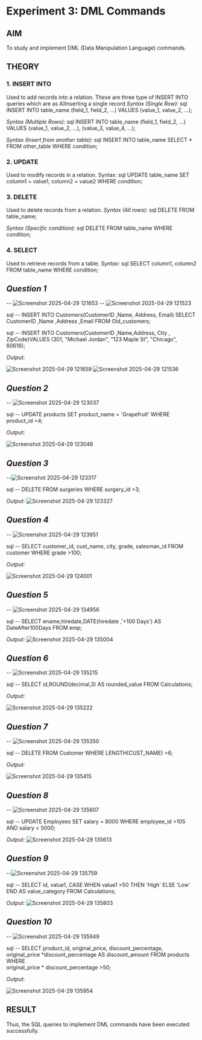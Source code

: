 # Experiment 3: DML Commands

## AIM
To study and implement DML (Data Manipulation Language) commands.

## THEORY

### 1. INSERT INTO
Used to add records into a relation.
These are three type of INSERT INTO queries which are as
A)Inserting a single record
*Syntax (Single Row):*
sql
INSERT INTO table_name (field_1, field_2, ...) VALUES (value_1, value_2, ...);

*Syntax (Multiple Rows):*
sql
INSERT INTO table_name (field_1, field_2, ...) VALUES
(value_1, value_2, ...),
(value_3, value_4, ...);

*Syntax (Insert from another table):*
sql
INSERT INTO table_name SELECT * FROM other_table WHERE condition;

### 2. UPDATE
Used to modify records in a relation.
Syntax:
sql
UPDATE table_name SET column1 = value1, column2 = value2 WHERE condition;

### 3. DELETE
Used to delete records from a relation.
*Syntax (All rows):*
sql
DELETE FROM table_name;

*Syntax (Specific condition):*
sql
DELETE FROM table_name WHERE condition;

### 4. SELECT
Used to retrieve records from a table.
*Syntax:*
sql
SELECT column1, column2 FROM table_name WHERE condition;

*Question 1*
--
-- ![Screenshot 2025-04-29 121653](https://github.com/user-attachments/assets/53b5f3b9-c9b6-4e2b-a010-2876d7e71d58)
-- ![Screenshot 2025-04-29 121523](https://github.com/user-attachments/assets/6218b66c-b292-4f15-9f78-d07da1e45385)



sql
-- INSERT INTO Customers(CustomerID  ,Name,             Address,         Email)
SELECT CustomerID  ,Name             ,Address         ,Email FROM Old_customers;

sql
-- INSERT INTO Customers(CustomerID ,Name,Address, City     ,   ZipCode)VALUES (301, "Michael Jordan",  "123 Maple St",  "Chicago",  60616);

*Output:*

![Screenshot 2025-04-29 121659](https://github.com/user-attachments/assets/8cb31551-6831-454d-b418-edd48d7eb67f)
![Screenshot 2025-04-29 121536](https://github.com/user-attachments/assets/c63a44bb-a3d1-41fb-bac6-878256b773b3)


*Question 2*
---
-- ![Screenshot 2025-04-29 123037](https://github.com/user-attachments/assets/1f0eb809-77c1-44ef-afa2-8421dcb11740)


sql
-- UPDATE products
SET product_name = 'Grapefruit'
WHERE product_id =4;


*Output:*

![Screenshot 2025-04-29 123046](https://github.com/user-attachments/assets/fac16b56-8a39-4f79-85ce-bbb4c7e859c6)


*Question 3*
---
--![Screenshot 2025-04-29 123317](https://github.com/user-attachments/assets/777ae485-23f4-4483-8715-29b910b9a718)


sql
-- DELETE FROM surgeries
WHERE  surgery_id =3;


*Output:*
![Screenshot 2025-04-29 123327](https://github.com/user-attachments/assets/ed8e9b00-3bf7-4fff-8b31-4e8298e55694)


*Question 4*
---
-- ![Screenshot 2025-04-29 123951](https://github.com/user-attachments/assets/fbbc9c48-b733-4c6e-881c-da2102440159)


sql
-- SELECT customer_id, cust_name, city, grade, salesman_id
FROM  customer
WHERE  grade >100;


*Output:*

![Screenshot 2025-04-29 124001](https://github.com/user-attachments/assets/57d14ec4-855c-4b61-8374-1114b9dec239)


*Question 5*
---
-- ![Screenshot 2025-04-29 134956](https://github.com/user-attachments/assets/2e173acd-15a6-4d60-b8b9-c4b039481a65)


sql
-- SELECT ename,hiredate,DATE(hiredate ,'+100 Days') AS DateAfter100Days
FROM emp;


*Output:*
![Screenshot 2025-04-29 135004](https://github.com/user-attachments/assets/5a348d18-aeeb-4137-9a5a-e08c5c24223c)



*Question 6*
---
-- ![Screenshot 2025-04-29 135215](https://github.com/user-attachments/assets/88829371-d33e-4cd0-a174-a0926e8eabb6)


sql
-- SELECT id,ROUND(decimal,3) AS  rounded_value
FROM Calculations;


*Output:*

![Screenshot 2025-04-29 135222](https://github.com/user-attachments/assets/5f5b5228-2fed-4803-87d2-9897b3db8567)


*Question 7*
---
-- ![Screenshot 2025-04-29 135350](https://github.com/user-attachments/assets/1e205fbe-54c1-4a8a-a2af-1a9123217ee9)


sql
-- DELETE FROM Customer
WHERE LENGTH(CUST_NAME) =6;


*Output:*

![Screenshot 2025-04-29 135415](https://github.com/user-attachments/assets/2a0b7aa7-d093-4b51-99e0-c95da4a2114d)


*Question 8*
---
-- ![Screenshot 2025-04-29 135607](https://github.com/user-attachments/assets/576f2b96-fb2f-41c3-a9d9-6de324daedaf)


sql
-- UPDATE Employees 
SET salary = 8000
WHERE employee_id =105 AND salary < 5000;


*Output:*
![Screenshot 2025-04-29 135613](https://github.com/user-attachments/assets/28d12da8-8149-4782-8582-03b0f1ed09d9)



*Question 9*
---
--![Screenshot 2025-04-29 135759](https://github.com/user-attachments/assets/d6e7d168-f8bb-4156-9070-fee806976f26)


sql
-- SELECT id, value1, 
        CASE 
           WHEN  value1 >50 THEN 'High'
           ELSE 'Low'
        END AS  value_category
FROM Calculations;



*Output:*
![Screenshot 2025-04-29 135803](https://github.com/user-attachments/assets/9ae7a5e9-2bfd-48f3-a187-40c6d38e38c8)



*Question 10*
---
-- ![Screenshot 2025-04-29 135949](https://github.com/user-attachments/assets/fe30c891-ce3e-47c4-9f5d-35b8ea958056)


sql
-- SELECT 
    product_id, 
    original_price, 
    discount_percentage,
    original_price *discount_percentage AS discount_amount
FROM 
    products
WHERE  
    original_price * discount_percentage >50;


*Output:*

![Screenshot 2025-04-29 135954](https://github.com/user-attachments/assets/30bfdccc-5cf0-49cd-82fd-353e4e03c637)



## RESULT
Thus, the SQL queries to implement DML commands have been executed successfully.
